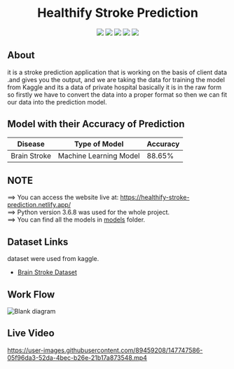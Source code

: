<div align="center">
<h1>Healthify Stroke Prediction</h1>
<img src="https://img.shields.io/badge/Python-3.7.3-brown" />
<img src="https://img.shields.io/badge/Frontend-HTML/CSS/JS-orange" />
<img src="https://img.shields.io/badge/BackendAPI-Flask-yellow" />
<img src="https://img.shields.io/badge/IDE-Jupyter-red" />
<img src="https://img.shields.io/badge/Deployment-Heroku/Netlify-blue" />
</div>

## About

it is a stroke prediction application that is working on the basis of client data .and gives you the output, and we are taking the data for training the model from Kaggle and its a data of private hospital basically it is in the raw form so firstly we have to convert the data into a proper format so then we can fit our data into the prediction model.

## Model with their Accuracy of Prediction

| Disease        | Type of Model            | Accuracy |
| -------------- | ------------------------ | -------- |
| Brain Stroke   | Machine Learning Model   | 88.65%   |

## NOTE

==> You can access the website live at: https://healthify-stroke-prediction.netlify.app/ <br>
==> Python version 3.6.8 was used for the whole project.<br>
==> You can find all the models in [models](https://github.com/rohitsahu70/healthify-stroke-prediction) folder.

## Dataset Links

dataset were used from kaggle.

- [Brain Stroke Dataset](https://www.kaggle.com/fedesoriano/stroke-prediction-dataset)

## Work Flow

![Blank diagram](https://user-images.githubusercontent.com/89459208/151712181-db4c4f9b-b4f0-4021-8764-a13822c34b69.jpeg)

## Live Video 

https://user-images.githubusercontent.com/89459208/147747586-05f96da3-52da-4bec-b26e-21b17a873548.mp4

